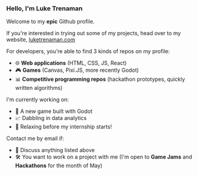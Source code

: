 ### Hello, I'm Luke Trenaman
Welcome to my **epic** Github profile.

If you're interested in trying out some of my projects, head over to my website, [luketrenaman.com](https://luketrenaman.com/)

For developers, you're able to find 3 kinds of repos on my profile:
- 🌐 **Web applications** (HTML, CSS, JS, React)
- 🎮 **Games** (Canvas, Pixi.JS, more recently Godot)
- 📊 **Competitive programming repos** (hackathon prototypes, quickly written algorithms)

I'm currently working on:
- 🍓 A new game built with Godot
- 📈 Dabbling in data analytics
- 🎵 Relaxing before my internship starts!

Contact me by email if:
- 💭 Discuss anything listed above
- 🛠️ You want to work on a project with me (I'm open to **Game Jams** and **Hackathons** for the month of May)
